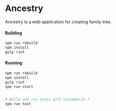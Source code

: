 # Ancestry
Ancestry is a web application for creating family tree.

#### Building
```sh
npm run rebuild
npm install
gulp riot
```

#### Running
```sh
npm run rebuild
npm install
gulp riot
npm run start
```

```sh

# Build and run tests with CucumberJS ?
npm run test
